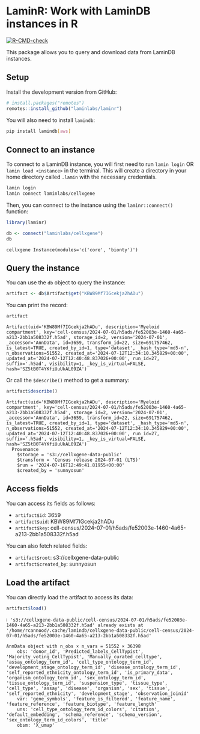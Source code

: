 # LaminR: Work with LaminDB instances in R


<!-- 
DO NOT edit the README.md directly.
&#10;Instead, edit the README.qmd file and render it using `quarto render README.qmd`. 
-->
<!-- badges: start -->

[![R-CMD-check](https://github.com/laminlabs/laminr/actions/workflows/R-CMD-check.yaml/badge.svg)](https://github.com/laminlabs/laminr/actions/workflows/R-CMD-check.yaml)
<!-- badges: end -->

This package allows you to query and download data from LaminDB
instances.

## Setup

Install the development version from GitHub:

``` r
# install.packages("remotes")
remotes::install_github("laminlabs/laminr")
```

You will also need to install `lamindb`:

``` bash
pip install lamindb[aws]
```

## Connect to an instance

To connect to a LaminDB instance, you will first need to run
`lamin login` OR `lamin load <instance>` in the terminal. This will
create a directory in your home directory called `.lamin` with the
necessary credentials.

``` bash
lamin login
lamin connect laminlabs/cellxgene
```

Then, you can connect to the instance using the `laminr::connect()`
function:

``` r
library(laminr)

db <- connect("laminlabs/cellxgene")
db
```

    cellxgene Instance(modules='c('core', 'bionty')')

## Query the instance

You can use the `db` object to query the instance:

``` r
artifact <- db$Artifact$get("KBW89Mf7IGcekja2hADu")
```

You can print the record:

``` r
artifact
```

    Artifact(uid='KBW89Mf7IGcekja2hADu', description='Myeloid compartment', key='cell-census/2024-07-01/h5ads/fe52003e-1460-4a65-a213-2bb1a508332f.h5ad', storage_id=2, version='2024-07-01', _accessor='AnnData', id=3659, transform_id=22, size=691757462, is_latest=TRUE, created_by_id=1, type='dataset', _hash_type='md5-n', n_observations=51552, created_at='2024-07-12T12:34:10.345829+00:00', updated_at='2024-07-12T12:40:48.837026+00:00', run_id=27, suffix='.h5ad', visibility=1, _key_is_virtual=FALSE, hash='SZ5tB0T4YKfiUuUkAL09ZA')

Or call the `$describe()` method to get a summary:

``` r
artifact$describe()
```

    Artifact(uid='KBW89Mf7IGcekja2hADu', description='Myeloid compartment', key='cell-census/2024-07-01/h5ads/fe52003e-1460-4a65-a213-2bb1a508332f.h5ad', storage_id=2, version='2024-07-01', _accessor='AnnData', id=3659, transform_id=22, size=691757462, is_latest=TRUE, created_by_id=1, type='dataset', _hash_type='md5-n', n_observations=51552, created_at='2024-07-12T12:34:10.345829+00:00', updated_at='2024-07-12T12:40:48.837026+00:00', run_id=27, suffix='.h5ad', visibility=1, _key_is_virtual=FALSE, hash='SZ5tB0T4YKfiUuUkAL09ZA')
      Provenance
        $storage = 's3://cellxgene-data-public'
        $transform = 'Census release 2024-07-01 (LTS)'
        $run = '2024-07-16T12:49:41.81955+00:00'
        $created_by = 'sunnyosun'

## Access fields

You can access its fields as follows:

- `artifact$id`: 3659
- `artifact$uid`: KBW89Mf7IGcekja2hADu
- `artifact$key`:
  cell-census/2024-07-01/h5ads/fe52003e-1460-4a65-a213-2bb1a508332f.h5ad

You can also fetch related fields:

- `artifact$root`: s3://cellxgene-data-public
- `artifact$created_by`: sunnyosun

## Load the artifact

You can directly load the artifact to access its data:

``` r
artifact$load()
```

    ℹ 's3://cellxgene-data-public/cell-census/2024-07-01/h5ads/fe52003e-1460-4a65-a213-2bb1a508332f.h5ad' already exists at '/home/rcannood/.cache/lamindb/cellxgene-data-public/cell-census/2024-07-01/h5ads/fe52003e-1460-4a65-a213-2bb1a508332f.h5ad'

    AnnData object with n_obs × n_vars = 51552 × 36398
        obs: 'donor_id', 'Predicted_labels_CellTypist', 'Majority_voting_CellTypist', 'Manually_curated_celltype', 'assay_ontology_term_id', 'cell_type_ontology_term_id', 'development_stage_ontology_term_id', 'disease_ontology_term_id', 'self_reported_ethnicity_ontology_term_id', 'is_primary_data', 'organism_ontology_term_id', 'sex_ontology_term_id', 'tissue_ontology_term_id', 'suspension_type', 'tissue_type', 'cell_type', 'assay', 'disease', 'organism', 'sex', 'tissue', 'self_reported_ethnicity', 'development_stage', 'observation_joinid'
        var: 'gene_symbols', 'feature_is_filtered', 'feature_name', 'feature_reference', 'feature_biotype', 'feature_length'
        uns: 'cell_type_ontology_term_id_colors', 'citation', 'default_embedding', 'schema_reference', 'schema_version', 'sex_ontology_term_id_colors', 'title'
        obsm: 'X_umap'
